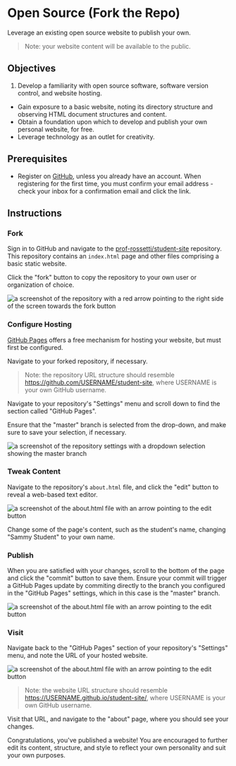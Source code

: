# Open Source (Fork the Repo)

Leverage an existing open source website to publish your own.

> Note: your website content will be available to the public.

## Objectives

  1. Develop a familiarity with open source software, software version control, and website hosting.
  * Gain exposure to a basic website, noting its directory structure and observing HTML document structures and content.
  * Obtain a foundation upon which to develop and publish your own personal website, for free.
  * Leverage technology as an outlet for creativity.

## Prerequisites

  * Register on [GitHub](https://github.com/), unless you already have an account. When registering for the first time, you must confirm your email address - check your inbox for a confirmation email and click the link.

## Instructions

### Fork

Sign in to GitHub and navigate to the [prof-rossetti/student-site](https://github.com/prof-rossetti/student-site) repository. This repository contains an `index.html` page and other files comprising a basic static website.

Click the "fork" button to copy the repository to your own user or organization of choice.

![a screenshot of the repository with a red arrow pointing to the right side of the screen towards the fork button](https://raw.githubusercontent.com/SCSU-CSC-Department/201701-csc-443-01/master/assignments/fork-the-repo/step-1.png)

### Configure Hosting

[GitHub Pages](https://pages.github.com/) offers a free mechanism for hosting your website, but must first be configured.

Navigate to your forked repository, if necessary.

> Note: the repository URL structure should resemble https://github.com/USERNAME/student-site, where USERNAME is your own GitHub username.

Navigate to your repository's "Settings" menu and scroll down to find the section called "GitHub Pages".

Ensure that the "master" branch is selected from the drop-down, and make sure to save your selection, if necessary.

![a screenshot of the repository settings with a dropdown selection showing the master branch](https://raw.githubusercontent.com/SCSU-CSC-Department/201701-csc-443-01/master/assignments/fork-the-repo/step-2.png)

### Tweak Content

Navigate to the repository's `about.html` file, and click the "edit" button to reveal a web-based text editor.

![a screenshot of the about.html file with an arrow pointing to the edit button](https://raw.githubusercontent.com/SCSU-CSC-Department/201701-csc-443-01/master/assignments/fork-the-repo/step-3.png)

Change some of the page's content, such as the student's name, changing "Sammy Student" to your own name.

### Publish

When you are satisfied with your changes, scroll to the bottom of the page and click the "commit" button to save them. Ensure your commit will trigger a GitHub Pages update by commiting directly to the branch you configured in the "GitHub Pages" settings, which in this case is the "master" branch.

![a screenshot of the about.html file with an arrow pointing to the edit button](https://raw.githubusercontent.com/SCSU-CSC-Department/201701-csc-443-01/master/assignments/fork-the-repo/step-4.png)

### Visit

Navigate back to the "GitHub Pages" section of your repository's "Settings" menu, and note the URL of your hosted website.

![a screenshot of the about.html file with an arrow pointing to the edit button](https://raw.githubusercontent.com/SCSU-CSC-Department/201701-csc-443-01/master/assignments/fork-the-repo/step-5.png)

> Note: the website URL structure should resemble https://USERNAME.github.io/student-site/, where USERNAME is your own GitHub username.

Visit that URL, and navigate to the "about" page, where you should see your changes.

Congratulations, you've published a website! You are encouraged to further edit its content, structure, and style to reflect your own personality and suit your own purposes.
